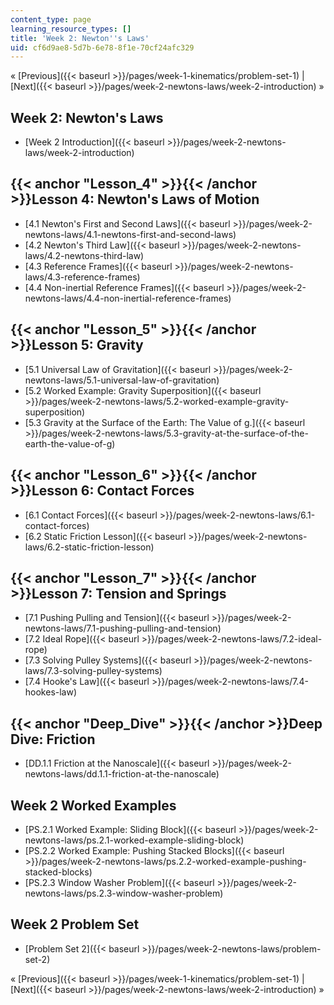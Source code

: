 ```yaml
---
content_type: page
learning_resource_types: []
title: 'Week 2: Newton''s Laws'
uid: cf6d9ae8-5d7b-6e78-8f1e-70cf24afc329
---
```


« [Previous]({{< baseurl >}}/pages/week-1-kinematics/problem-set-1) | [Next]({{< baseurl >}}/pages/week-2-newtons-laws/week-2-introduction) »

Week 2: Newton's Laws
---------------------

*   [Week 2 Introduction]({{< baseurl >}}/pages/week-2-newtons-laws/week-2-introduction)

{{< anchor "Lesson_4" >}}{{< /anchor >}}Lesson 4: Newton's Laws of Motion
-------------------------------------------------------------------------

*   [4.1 Newton's First and Second Laws]({{< baseurl >}}/pages/week-2-newtons-laws/4.1-newtons-first-and-second-laws)
*   [4.2 Newton's Third Law]({{< baseurl >}}/pages/week-2-newtons-laws/4.2-newtons-third-law)
*   [4.3 Reference Frames]({{< baseurl >}}/pages/week-2-newtons-laws/4.3-reference-frames)
*   [4.4 Non-inertial Reference Frames]({{< baseurl >}}/pages/week-2-newtons-laws/4.4-non-inertial-reference-frames)

{{< anchor "Lesson_5" >}}{{< /anchor >}}Lesson 5: Gravity
---------------------------------------------------------

*   [5.1 Universal Law of Gravitation]({{< baseurl >}}/pages/week-2-newtons-laws/5.1-universal-law-of-gravitation)
*   [5.2 Worked Example: Gravity Superposition]({{< baseurl >}}/pages/week-2-newtons-laws/5.2-worked-example-gravity-superposition)
*   [5.3 Gravity at the Surface of the Earth: The Value of g.]({{< baseurl >}}/pages/week-2-newtons-laws/5.3-gravity-at-the-surface-of-the-earth-the-value-of-g)

{{< anchor "Lesson_6" >}}{{< /anchor >}}Lesson 6: Contact Forces
----------------------------------------------------------------

*   [6.1 Contact Forces]({{< baseurl >}}/pages/week-2-newtons-laws/6.1-contact-forces)
*   [6.2 Static Friction Lesson]({{< baseurl >}}/pages/week-2-newtons-laws/6.2-static-friction-lesson)

{{< anchor "Lesson_7" >}}{{< /anchor >}}Lesson 7: Tension and Springs
---------------------------------------------------------------------

*   [7.1 Pushing Pulling and Tension]({{< baseurl >}}/pages/week-2-newtons-laws/7.1-pushing-pulling-and-tension)
*   [7.2 Ideal Rope]({{< baseurl >}}/pages/week-2-newtons-laws/7.2-ideal-rope)
*   [7.3 Solving Pulley Systems]({{< baseurl >}}/pages/week-2-newtons-laws/7.3-solving-pulley-systems)
*   [7.4 Hooke's Law]({{< baseurl >}}/pages/week-2-newtons-laws/7.4-hookes-law)

{{< anchor "Deep_Dive" >}}{{< /anchor >}}Deep Dive: Friction
------------------------------------------------------------

*   [DD.1.1 Friction at the Nanoscale]({{< baseurl >}}/pages/week-2-newtons-laws/dd.1.1-friction-at-the-nanoscale)

Week 2 Worked Examples
----------------------

*   [PS.2.1 Worked Example: Sliding Block]({{< baseurl >}}/pages/week-2-newtons-laws/ps.2.1-worked-example-sliding-block)
*   [PS.2.2 Worked Example: Pushing Stacked Blocks]({{< baseurl >}}/pages/week-2-newtons-laws/ps.2.2-worked-example-pushing-stacked-blocks)
*   [PS.2.3 Window Washer Problem]({{< baseurl >}}/pages/week-2-newtons-laws/ps.2.3-window-washer-problem)

Week 2 Problem Set
------------------

*   [Problem Set 2]({{< baseurl >}}/pages/week-2-newtons-laws/problem-set-2)

« [Previous]({{< baseurl >}}/pages/week-1-kinematics/problem-set-1) | [Next]({{< baseurl >}}/pages/week-2-newtons-laws/week-2-introduction) »